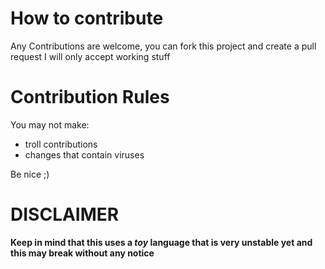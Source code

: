 # How to contribute
Any Contributions are welcome, you can fork this project and create a pull request
I will only accept working stuff

# Contribution Rules
You may not make:
- troll contributions
- changes that contain viruses

Be nice ;)
# DISCLAIMER
**Keep in mind that this uses a *toy* language that is very unstable yet and this may break without any notice**
